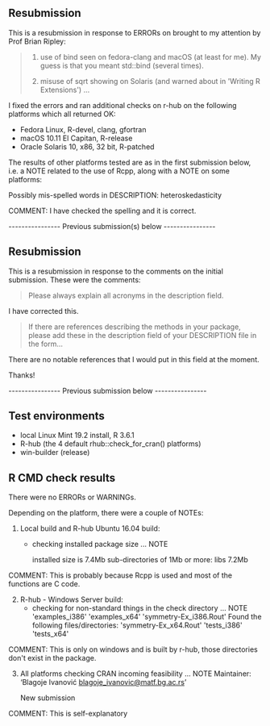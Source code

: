 ##  Resubmission

This is a resubmission in response to ERRORs on brought to my attention by Prof
Brian Ripley:

> 1) use of bind seen on fedora-clang and macOS (at least for me).  My 
> guess is that you meant std::bind (several times).
> 
> 2) misuse of sqrt<int> showing on Solaris (and warned about in 'Writing 
> R Extensions') ...

I fixed the errors and ran additional checks on r-hub on the following platforms
which all returned OK:

* Fedora Linux, R-devel, clang, gfortran
* macOS 10.11 El Capitan, R-release
* Oracle Solaris 10, x86, 32 bit, R-patched

The results of other platforms tested are as in the first submission below, i.e.
a NOTE related to the use of Rcpp, along with a NOTE on some platforms:

Possibly mis-spelled words in DESCRIPTION:
  heteroskedasticity
  
COMMENT: I have checked the spelling and it is correct.

---------------- Previous submission(s) below ----------------

##  Resubmission

This is a resubmission in response to the comments on the initial submission.
These were the comments:

> Please always explain all acronyms in the description field.

I have corrected this.

> If there are references describing the methods in your package, please 
add these in the description field of your DESCRIPTION file in the form...

There are no notable references that I would put in this field at the moment.

Thanks!

---------------- Previous submission below ----------------

## Test environments
* local Linux Mint 19.2 install, R 3.6.1
* R-hub (the 4 default rhub::check_for_cran() platforms)
* win-builder (release)

## R CMD check results
There were no ERRORs or WARNINGs. 

Depending on the platform, there were a couple of NOTEs:

1. Local build and R-hub Ubuntu 16.04 build:
   * checking installed package size ... NOTE
       
       installed size is  7.4Mb
       sub-directories of 1Mb or more:
         libs   7.2Mb
  
  COMMENT:
  This is probably because Rcpp is used and most of the functions are C code.

2. R-hub - Windows Server build:
   * checking for non-standard things in the check directory ... NOTE
     'examples_i386' 'examples_x64' 'symmetry-Ex_i386.Rout'
     Found the following files/directories:
     'symmetry-Ex_x64.Rout' 'tests_i386' 'tests_x64'
  
  COMMENT:
  This is only on windows and is built by r-hub, those directories don't exist
  in the package.

3. All platforms
   checking CRAN incoming feasibility ... NOTE
   Maintainer: ‘Blagoje Ivanović <blagoje_ivanovic@matf.bg.ac.rs>’

   New submission
   
  COMMENT:
  This is self-explanatory
